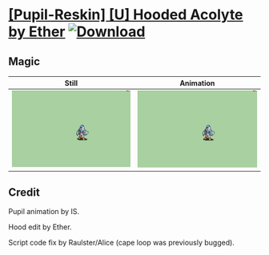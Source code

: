 # [\[Pupil-Reskin\] \[U\] Hooded Acolyte by Ether](./) [![Download](https://img.shields.io/badge/Download--red?style=social&logo=github)](https://minhaskamal.github.io/DownGit/#/home?url=https://github.com/Klokinator/FE-Repo/tree/main/Battle%20Animations%2FMagi%20-%20Nature-Type%2F%5BPupil-Reskin%5D%20%5BU%5D%20Hooded%20Acolyte%20by%20Ether%2FMagic)

## Magic

| Still | Animation |
| :---: | :-------: |
| ![Magic still](./Magic_000.png) | ![Magic](./Magic.gif) |

## Credit

Pupil animation by IS.

Hood edit by Ether.

Script code fix by Raulster/Alice (cape loop was previously bugged).
